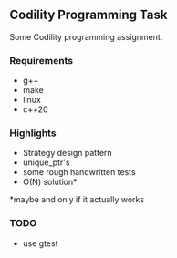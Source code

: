## Codility Programming Task
Some Codility programming assignment. 

### Requirements
- g++
- make
- linux
- c++20

### Highlights
- Strategy design pattern
- unique_ptr's
- some rough handwritten tests
- O(N) solution*

*maybe and only if it actually works

### TODO
- use gtest
